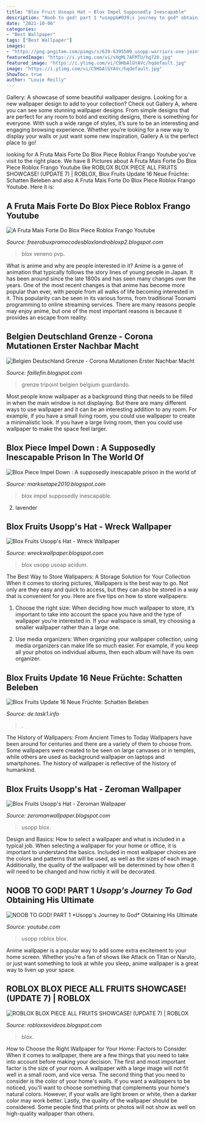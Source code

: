```yaml
---
title: "Blox Fruit Usoaps Hat ~ Blox Impel Supposedly Inescapable"
description: "Noob to god! part 1 *usopp&#039;s journey to god* obtaining his ultimate"
date: "2021-10-06"
categories:
- "Best Wallpaper"
tags: ["Best Wallpaper"]
images:
- "https://png.pngitem.com/pimgs/s/639-6395500_usopp-warriors-one-joint-costume-piece-pirate-one.png"
featuredImage: "https://i.ytimg.com/vi/sHgML7AFMTU/hq720.jpg"
featured_image: "https://i.ytimg.com/vi/C9HbAlGYAVc/hqdefault.jpg"
image: "https://i.ytimg.com/vi/C9HbAlGYAVc/hqdefault.jpg"
ShowToc: true
author: "Louie Reilly"
---
```



Gallery: A showcase of some beautiful wallpaper designs.
Looking for a new wallpaper design to add to your collection? Check out Gallery A, where you can see some stunning wallpaper designs. From simple designs that are perfect for any room to bold and exciting designs, there is something for everyone. With such a wide range of styles, it’s sure to be an interesting and engaging browsing experience. Whether you’re looking for a new way to display your walls or just want some new inspiration, Gallery A is the perfect place to go!
		
		
		
		
		
		
		
	

		
looking for A Fruta Mais Forte Do Blox Piece Roblox Frango Youtube you've visit to the right place. We have 8 Pictures about A Fruta Mais Forte Do Blox Piece Roblox Frango Youtube like ROBLOX BLOX PIECE ALL FRUITS SHOWCASE! (UPDATE 7) | ROBLOX, Blox Fruits Update 16 Neue Früchte: Schatten Beleben and also A Fruta Mais Forte Do Blox Piece Roblox Frango Youtube. Here it is:
		
    
## A Fruta Mais Forte Do Blox Piece Roblox Frango Youtube

<img loading=lazy src="https://i.ytimg.com/vi/QoStjxtB-qY/maxresdefault.jpg" onerror="this.onerror=null;this.src='https://tse3.mm.bing.net/th?id=OIP.IzG9PEBzdmqghjGhGprLbgHaEK&amp;pid=15.1';" alt="A Fruta Mais Forte Do Blox Piece Roblox Frango Youtube">

_Source: freerobuxpromocodesbloxlandrobloxp2.blogspot.com_

>blox veneno pvp. 

	

What is anime and why are people interested in it?
Anime is a genre of animation that typically follows the story lines of young people in Japan. It has been around since the late 1800s and has seen many changes over the years. One of the most recent changes is that anime has become more popular than ever, with people from all walks of life becoming interested in it. This popularity can be seen in its various forms, from traditional Toonami programming to online streaming services. There are many reasons people may enjoy anime, but one of the most important reasons is because it provides an escape from reality.

    
## Belgien Deutschland Grenze - Corona Mutationen Erster Nachbar Macht

<img loading=lazy src="https://c8.alamy.com/compde/wac79e/grenze-dreilandereck-zwischen-den-niederlanden-deutschland-und-belgien-drei-land-wac79e.jpg" onerror="this.onerror=null;this.src='https://tse3.mm.bing.net/th?id=OIP.EHqOZLOXAm8gm7N0DABsyAHaL4&amp;pid=15.1';" alt="Belgien Deutschland Grenze - Corona Mutationen Erster Nachbar Macht">

_Source: faillefin.blogspot.com_

>grenze tripoint belgien belgium guardando. 

	

Most people know wallpaper as a background thing that needs to be filled in when the main window is not displaying. But there are many different ways to use wallpaper and it can be an interesting addition to any room. For example, if you have a small living room, you could use wallpaper to create a minimalistic look. If you have a large living room, then you could use wallpaper to make the space feel larger.

    
## Blox Piece Impel Down : A Supposedly Inescapable Prison In The World Of

<img loading=lazy src="https://i.ytimg.com/vi/C9HbAlGYAVc/hqdefault.jpg" onerror="this.onerror=null;this.src='https://tse1.mm.bing.net/th?id=OIP.9NyXqYcX10uspnoV70urngHaFj&amp;pid=15.1';" alt="Blox Piece Impel Down : A supposedly inescapable prison in the world of">

_Source: marksetape2010.blogspot.com_

>blox impel supposedly inescapable. 

	

2. lavender 

    
## Blox Fruits Usopp&#039;s Hat - Wreck Wallpaper

<img loading=lazy src="https://i.ytimg.com/vi/hp2h1P8zERQ/maxresdefault.jpg" onerror="this.onerror=null;this.src='https://tse2.mm.bing.net/th?id=OIP.j7S2jPv8fFdnep4DplcYRAHaEK&amp;pid=15.1';" alt="Blox Fruits Usopp&#039;s Hat - Wreck Wallpaper">

_Source: wreckwallpaper.blogspot.com_

>blox usopp usoap acidum. 

	

The Best Way to Store Wallpapers: A Storage Solution for Your Collection
When it comes to storing pictures, Wallpapers is the best way to go. Not only are they easy and quick to access, but they can also be stored in a way that is convenient for you. Here are five tips on how to store wallpapers:
1) Choose the right size: When deciding how much wallpaper to store, it’s important to take into account the space you have and the type of wallpaper you’re interested in. If your wallspace is small, try choosing a smaller wallpaper rather than a large one.

2) Use media organizers: When organizing your wallpaper collection, using media organizers can make life so much easier. For example, if you keep all your photos on individual albums, then each album will have its own organizer.

    
## Blox Fruits Update 16 Neue Früchte: Schatten Beleben

<img loading=lazy src="https://i.ytimg.com/vi/sHgML7AFMTU/hq720.jpg" onerror="this.onerror=null;this.src='https://tse4.mm.bing.net/th?id=OIP.BvJ8NVH8is4p9_pJ_OpuqgHaEK&amp;pid=15.1';" alt="Blox Fruits Update 16 Neue Früchte: Schatten Beleben">

_Source: de.task1.info_

>. 

	

The History of Wallpapers: From Ancient Times to Today
Wallpapers have been around for centuries and there are a variety of them to choose from. Some wallpapers were created to be seen on large canvases or in temples, while others are used as background wallpaper on laptops and smartphones. The history of wallpaper is reflective of the history of humankind.

    
## Blox Fruits Usopp&#039;s Hat - Zeroman Wallpaper

<img loading=lazy src="https://png.pngitem.com/pimgs/s/639-6395500_usopp-warriors-one-joint-costume-piece-pirate-one.png" onerror="this.onerror=null;this.src='https://tse3.mm.bing.net/th?id=OIP.VsegmBkuDO6vPG6X6i9T2QAAAA&amp;pid=15.1';" alt="Blox Fruits Usopp&#039;s Hat - Zeroman Wallpaper">

_Source: zeromanwallpaper.blogspot.com_

>usopp blox. 

	

Design and Basics: How to select a wallpaper and what is included in a typical job.
When selecting a wallpaper for your home or office, it is important to understand the basics. Included in most wallpaper choices are the colors and patterns that will be used, as well as the sizes of each image. Additionally, the quality of the wallpaper will be determined by how often it will need to be changed and how richly it will be decorated.

    
## NOOB TO GOD! PART 1 *Usopp&#039;s Journey To God* Obtaining His Ultimate

<img loading=lazy src="https://i.ytimg.com/vi/-Vanon55aQY/maxresdefault.jpg" onerror="this.onerror=null;this.src='https://tse2.mm.bing.net/th?id=OIP.seC0oHKCsyvqh6WQZ6mgqwHaEK&amp;pid=15.1';" alt="NOOB TO GOD! PART 1 *Usopp&#039;s Journey to God* Obtaining His Ultimate">

_Source: youtube.com_

>usopp roblox blox. 

	

Anime wallpaper is a popular way to add some extra excitement to your home screen. Whether you’re a fan of shows like Attack on Titan or Naruto, or just want something to look at while you sleep, anime wallpaper is a great way to liven up your space.

    
## ROBLOX BLOX PIECE ALL FRUITS SHOWCASE! (UPDATE 7) | ROBLOX

<img loading=lazy src="https://lh3.googleusercontent.com/proxy/yO6YWCxbd-4yUGTEfucT4FqKK3_8pyij4rs_TR41D6pfUPsyDnFjc6L0uLZ0hwChSqhJ6x2Cwkq_WXJUurOlPZdaaCg=w1200-h630-n-k-no-nu" onerror="this.onerror=null;this.src='https://tse1.mm.bing.net/th?id=OIP.1dcMcYfESf1Lz7uHgoBJqAHaFj&amp;pid=15.1';" alt="ROBLOX BLOX PIECE ALL FRUITS SHOWCASE! (UPDATE 7) | ROBLOX">

_Source: robloxsovideos.blogspot.com_

>blox. 

	

How to Choose the Right Wallpaper for Your Home: Factors to Consider
When it comes to wallpaper, there are a few things that you need to take into account before making your decision. The first and most important factor is the size of your room. A wallpaper with a large image will not fit well in a small room, and vice versa. 
The second thing that you need to consider is the color of your home's walls. If you want a wallpapers to be noticed, you'll want to choose something that complements your home's natural colors. However, if your walls are light brown or white, then a darker color may work better. 
Lastly, the quality of the wallpaper should be considered. Some people find that prints or photos will not show as well on high-quality wallpaper than others.

